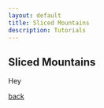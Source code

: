```yaml
---
layout: default
title: Sliced Mountains
description: Tutorials
---
```


## Sliced Mountains

Hey

[back](../)
